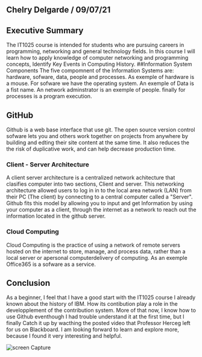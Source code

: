 ## Chelry Delgarde / 09/07/21

## Executive Summary
The IT1025 course is intended for students who are pursuing careers in programming, networking and general technology fields. In this course I will learn how to apply knowledge of computer networking and programming concepts, Identify Key Events in Computing History. 
##Information System Components
The five compomnent of the Information Systems are: hardware, sofware, data, people and processes.
As exemple of hardware is a mouse. For sofware we have the operating system. An exemple of Data is a fist name. An network adminstrator is an exemple of people. finally for processes is a program execution. 
## GitHub
Github is a web base interface that use git. The  open source version control sofware  lets you and others work together on projects from anywhere by building and edting their site content at the same time. It also reduces the the risk of duplicative work, and can help decrease production time.
### Client - Server Architecture
A client server architecture is a centralized network achitecture  that clasifies computer into two sections, Client and server. This networking architecture allowed users to log in in to the local area network (LAN) from their PC (The client) by connecting to a central computer called a "Server". Github fits this model by allowing you to input and get Information by using your computer as a client, through the internet as a network to reach out the information located in the github server.  
### Cloud Computing
Cloud Computing is the practice of using a network of remote servers hosted on the internet to store, manage, and process data, rather than a local server or apersonal computerdelivery of computing. As an exemple Office365 is a sofware as a service.


## Conclusion
As a beginner, I feel that I have a good start with the IT1025 course I already known about the history of IBM. How its contibution play a role in the developplement of the contribution system. More of that now, I know how to use Github eventhough I
 had trouble understand it at the first time, but I finally Catch it up by wacthing the posted video that Professor Herceg left for us on Blackboard. I am looking forward to learn and explore more, because I found it very interesting and helpful. 
 
 ![screen Capture](https://user-images.githubusercontent.com/89929757/132431632-d22331c4-ab6d-4f2b-8299-aaa845e064c6.PNG)



